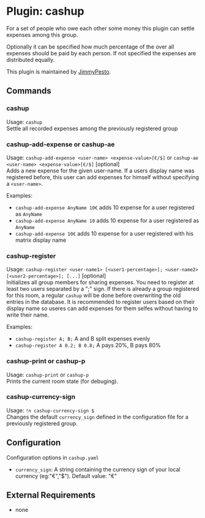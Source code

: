 Plugin: cashup
===
For a set of people who owe each other some money this plugin can settle expenses among this group.

Optionally it can be specified how much percentage of the over all expenses should be paid by each person.
If not specified the expenses are distributed equally.

This plugin is maintained by [JimmyPesto](https://github.com/JimmyPesto/nio-smith).

## Commands

### cashup
Usage: `cashup`   
Settle all recorded expenses among the previously registered group

### cashup-add-expense or cashup-ae
Usage: `cashup-add-expense <user-name> <expense-value>[€/$]` or `cashup-ae <user-name> <expense-value>[€/$]` [optional]   
Adds a new expense for the given user-name. If a users display name was registered before, this user can add expenses for himself without specifying a `<user-name>`.

Examples:
* `cashup-add-expense AnyName 10€` adds 10 expense for a user registered as `AnyName` 
* `cashup-add-expense AnyName 10` adds 10 expense for a user registered as `AnyName` 
* `cashup-add-expense 10€` adds 10 expense for a user registered with his matrix display name  

### cashup-register
Usage: `cashup-register <user-name1> [<user1-percentage>]; <user-name2> [<user2-percentage>]; [...]` [optional]  
Initializes all group members for sharing expenses. You need to register at least two users separated by a ";" sign. If there is already a group registered for this room, a regular `cashup` will be done before overwriting the old entries in the database. It is recommended to register users based on their display name so useres can add expenses for them selfes without having to write their name.

Examples:  
* `cashup-register A; B;` A and B split expenses evenly
* `cashup-register A 0.2; B 0.8;` A pays 20%, B pays 80%

### cashup-print or cashup-p
Usage: `cashup-print` or `cashup-p`  
Prints the current room state (for debuging).

### cashup-currency-sign
Usage: `!n cashup-currency-sign $`  
Changes the default `currency_sign` defined in the configuration file for a previously registered group.

## Configuration
Configuration options in `cashup.yaml`  
- `currency_sign`: A string containing the currency sign of your local currency (eg:"€","$"). Default value: "€"

## External Requirements
- none
